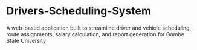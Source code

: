 # Drivers-Scheduling-System
A web-based application built to streamline driver and vehicle scheduling, route assignments, salary calculation, and report generation for Gombe State University
